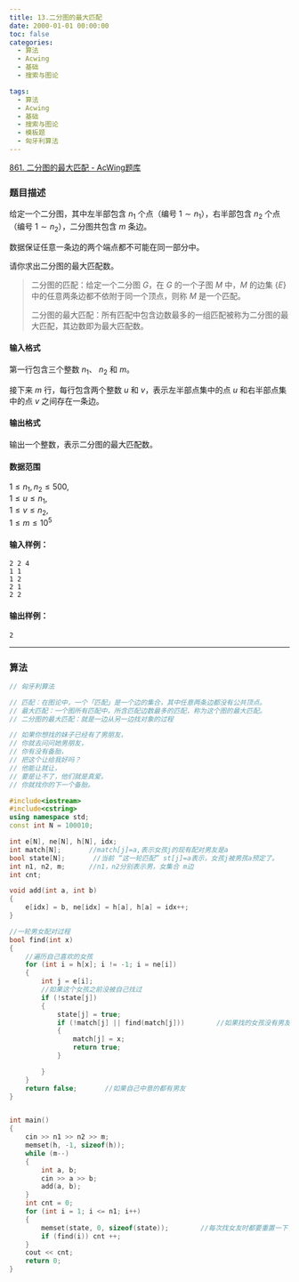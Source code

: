 ```yaml
---
title: 13.二分图的最大匹配
date: 2000-01-01 00:00:00
toc: false
categories:
  - 算法
  - Acwing
  - 基础
  - 搜索与图论

tags:
  - 算法
  - Acwing
  - 基础
  - 搜索与图论
  - 模板题
  - 匈牙利算法
---
```


[861. 二分图的最大匹配 - AcWing题库](https://www.acwing.com/problem/content/863/)
### 题目描述
给定一个二分图，其中左半部包含 $n_1$ 个点（编号 $1 \sim n_1$），右半部包含 $n_2$ 个点（编号 $1 \sim n_2$），二分图共包含 $m$ 条边。

数据保证任意一条边的两个端点都不可能在同一部分中。

请你求出二分图的最大匹配数。

> 二分图的匹配：给定一个二分图 $G$，在 $G$ 的一个子图 $M$ 中，$M$ 的边集 $\{E\}$ 中的任意两条边都不依附于同一个顶点，则称 $M$ 是一个匹配。
> 
> 二分图的最大匹配：所有匹配中包含边数最多的一组匹配被称为二分图的最大匹配，其边数即为最大匹配数。

#### 输入格式

第一行包含三个整数 $n_1$、 $n_2$ 和 $m$。

接下来 $m$ 行，每行包含两个整数 $u$ 和 $v$，表示左半部点集中的点 $u$ 和右半部点集中的点 $v$ 之间存在一条边。

#### 输出格式

输出一个整数，表示二分图的最大匹配数。

#### 数据范围

$1 \le n_1,n_2 \le 500$,  
$1 \le u \le n_1$,  
$1 \le v \le n_2$,  
$1 \le m \le 10^5$

#### 输入样例：

```
2 2 4
1 1
1 2
2 1
2 2
```

#### 输出样例：

```
2
```

---
### 算法


```cpp
// 匈牙利算法

// 匹配：在图论中，一个「匹配」是一个边的集合，其中任意两条边都没有公共顶点。
// 最大匹配：一个图所有匹配中，所含匹配边数最多的匹配，称为这个图的最大匹配。
// 二分图的最大匹配：就是一边从另一边找对象的过程

// 如果你想找的妹子已经有了男朋友，
// 你就去问问她男朋友，
// 你有没有备胎，
// 把这个让给我好吗？
// 他能让就让，
// 要是让不了，他们就是真爱。
// 你就找你的下一个备胎。

#include<iostream>
#include<cstring>
using namespace std;
const int N = 100010;

int e[N], ne[N], h[N], idx;
int match[N];       //match[j]=a,表示女孩j的现有配对男友是a
bool state[N];       //当前 “这一轮匹配” st[j]=a表示，女孩j被男孩a预定了。
int n1, n2, m;      //n1，n2分别表示男，女集合 m边
int cnt;

void add(int a, int b)
{
    e[idx] = b, ne[idx] = h[a], h[a] = idx++;
}

//一轮男女配对过程
bool find(int x)
{
    //遍历自己喜欢的女孩
    for (int i = h[x]; i != -1; i = ne[i])
    {
        int j = e[i];
        //如果这个女孩之前没被自己找过
        if (!state[j])
        {
            state[j] = true;      
            if (!match[j] || find(match[j]))        //如果找的女孩没有男友，或者男友有备选
            {
                match[j] = x;
                return true;
            }    

        }
    }
    return false;       //如果自己中意的都有男友
}


int main()
{
    cin >> n1 >> n2 >> m;
    memset(h, -1, sizeof(h));
    while (m--)
    {
        int a, b;
        cin >> a >> b;
        add(a, b);
    }
    int cnt = 0;
    for (int i = 1; i <= n1; i++)
    {
        memset(state, 0, sizeof(state));        //每次找女友时都要重置一下
        if (find(i)) cnt ++;
    }
    cout << cnt;
    return 0;
}
```